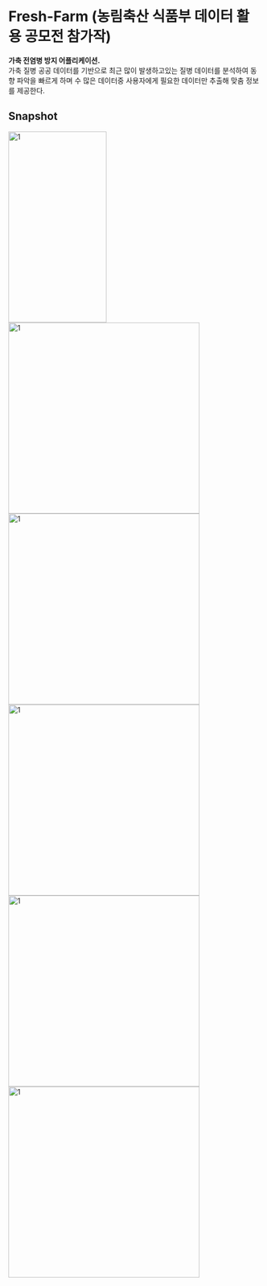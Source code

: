 # Fresh-Farm (농림축산 식품부 데이터 활용 공모전 참가작)
**가축 전염병 방지 어플리케이션.**<br>
가축 질병 공공 데이터를 기반으로 최근 많이 발생하고있는 질병 데이터를 분석하여 동향 파악을 빠르게 하며 수 많은 데이터중 사용자에게 필요한 데이터만 추출해 맞춤 정보를 제공한다. 

Snapshot
-------
<div>
<img height="380", width="195" alt="1" src="https://user-images.githubusercontent.com/18053479/96366898-86833380-1185-11eb-9bd1-02be67d6a3e2.jpg">
<img height="380",width="195" alt="1" src="https://user-images.githubusercontent.com/18053479/96366900-87b46080-1185-11eb-9703-d725652aca5e.png">
<img height="380",width="195" alt="1" src="https://user-images.githubusercontent.com/18053479/96366902-884cf700-1185-11eb-897d-860629a3e2d1.png">
</div>

<div>
 <img height="380",width="195" alt="1" src="https://user-images.githubusercontent.com/18053479/96366903-884cf700-1185-11eb-8989-711371feecdd.png">
 <img height="380",width="195" alt="1" src="https://user-images.githubusercontent.com/18053479/96366904-88e58d80-1185-11eb-975a-44ecff0cd2e6.png">
 <img height="380",width="195" alt="1" src="https://user-images.githubusercontent.com/18053479/96366905-897e2400-1185-11eb-8e9a-81c60e0f8f1d.png">
</div>
